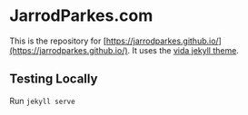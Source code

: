 # JarrodParkes.com

This is the repository for [https://jarrodparkes.github.io/](https://jarrodparkes.github.io/). It uses the [vida jekyll theme](https://github.com/syaning/vida).

## Testing Locally

Run `jekyll serve`
